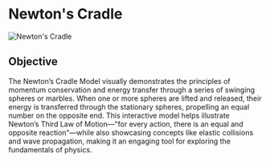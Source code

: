 # Newton's Cradle
![Newton's Cradle](images/newtons-cradle.jpg)
## Objective
The Newton’s Cradle Model visually demonstrates the principles of momentum conservation and energy transfer through a series of swinging spheres or marbles. When one or more spheres are lifted and released, their energy is transferred through the stationary spheres, propelling an equal number on the opposite end. This interactive model helps illustrate Newton’s Third Law of Motion—"for every action, there is an equal and opposite reaction"—while also showcasing concepts like elastic collisions and wave propagation, making it an engaging tool for exploring the fundamentals of physics.

